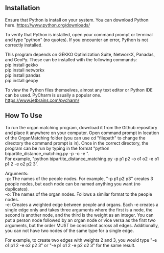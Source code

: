 ## Installation

Ensure that Python is install on your system. You can download Python here.
https://www.python.org/downloads/

To verify that Python is installed, open your command prompt or terminal and type "python" (no quotes). If you encounter an error, Python is not correctly installed.

This program depends on GEKKO Optimization Suite, NetworkX, Panadas, and GeoPy. These can be installed with the following commands:  
pip install gekko  
pip install networkx  
pip install pandas  
pip install geopy  

To view the Python files themselves, almost any text editor or Python IDE can be used. PyCharm is usually a popular one. https://www.jetbrains.com/pycharm/  

## How To Use

To run the organ matching program, download it from the Github repository and place it anywhere on your computer.
Open command prompt in location of the OrganMatching folder (you can use cd "filepath" to change the directory the command prompt is in).
Once in the correct directory, the program can be run by typing in the format "python bipartite_distance_matching.py -p <people> -o <organs> -e <edge>".  
For example, "python bipartite_distance_matching.py -p p1 p2 -o o1 o2 -e o1 p1 2 -e o2 p2 3".  


Arguments:  
-p: The names of the people nodes. For example, "-p p1 p2 p3" creates 3 people nodes, but each node can be named anything you want (no duplicates).  
-o: The names of the organ nodes. Follows a similar format to the people nodes.  
-e: Creates a weighted edge between people and organs. Each -e creates a single edge only and takes three arguments where the first is a node, the second is another node, and the third is the weight as an integer. 
You can put a person node followed by an organ node or vice versa as the first two arguments, but the order MUST be consistent across all edges. Additionally, you can not have two nodes of the same type for a single edge.    

For example, to create two edges with weights 2 and 3, you would type "-e o1 p1 2 -e o2 p2 3" or "-e p1 o1 2 -e p2 o2 3" for the same result.
  